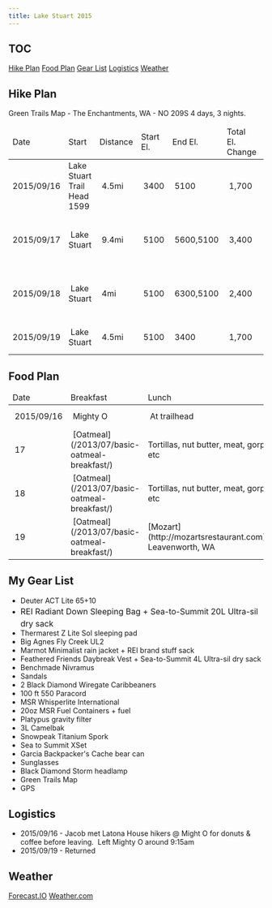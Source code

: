 ```yaml
---
title: Lake Stuart 2015
---
```

## TOC

[Hike Plan](#hike) [Food Plan](#food) [Gear List](#gear) [Logistics](#logic) [Weather](#weather)

## <a id="hike"></a>Hike Plan

Green Trails Map - The Enchantments, WA - NO 209S 4 days, 3 nights.

<table>

<thead>

<tr>

<td>Date</td>

<td>Start</td>

<td>Distance</td>

<td>Start El.</td>

<td>End El.</td>

<td>Total El. Change</td>

<td>End</td>

<td> Hardness</td>

</tr>

</thead>

<tbody>

<tr>

<td>2015/09/16</td>

<td>Lake Stuart Trail Head 1599</td>

<td> 4.5mi</td>

<td> 3400</td>

<td> 5100</td>

<td> 1,700</td>

<td> Lake Stuart</td>

<td> 6.2</td>

<td>[BlackCamera](http://ghtns.com/2015/09/lsd2015-day1/) [RedCamera](http://ghtns.com/2015/09/lsd2015r-day1/)</td>

</tr>

<tr>

<td>2015/09/17</td>

<td> Lake Stuart</td>

<td> 9.4mi</td>

<td> 5100</td>

<td> 5600,5100</td>

<td> 3,400</td>

<td> Colchuck Lake, Lake Stuart</td>

<td>12.8</td>

<td>[BlackCamera](http://ghtns.com/2015/09/lsd2015-day2/) [RedCamera](http://ghtns.com/2015/09/lsd2015r-day2/)</td>

</tr>

<tr>

<td>2015/09/18</td>

<td> Lake Stuart</td>

<td> 4mi</td>

<td> 5100</td>

<td> 6300,5100</td>

<td> 2,400</td>

<td> Horseshoe Lake, Lake Stuart</td>

<td> 6.4</td>

<td>[BlackCamera](http://ghtns.com/2015/09/lsd2015-day3/) [RedCamera](http://ghtns.com/2015/09/lsd2015r-day3/)</td>

</tr>

<tr>

<td>2015/09/19</td>

<td> Lake Stuart</td>

<td> 4.5mi</td>

<td> 5100</td>

<td> 3400</td>

<td> 1,700</td>

<td>Lake Stuart Trail Head 1599</td>

<td> 6.2</td>

<td>[BlackCamera](http://ghtns.com/2015/09/lsd2015-day4/)</td>

</tr>

</tbody>

</table>

## <a id="food"></a>Food Plan

<table>

<thead>

<tr>

<td>Date</td>

<td>Breakfast</td>

<td>Lunch</td>

<td>Dinner</td>

</tr>

</thead>

<tbody>

<tr>

<td> 2015/09/16</td>

<td> Mighty O</td>

<td> At trailhead</td>

<td> [Beef Chili](http://ghtns.com/2015/08/trail-chili/)</td>

</tr>

<tr>

<td> 17</td>

<td> [Oatmeal](/2013/07/basic-oatmeal-breakfast/)</td>

<td>Tortillas, nut butter, meat, gorp, etc</td>

<td> [Pasta with Turkey & Pesto](http://ghtns.com/2013/07/spaghetti-with-pesto-sauce-and-chicken/)</td>

</tr>

<tr>

<td> 18</td>

<td> [Oatmeal](/2013/07/basic-oatmeal-breakfast/)</td>

<td>Tortillas, nut butter, meat, gorp, etc</td>

<td> [Pasta with Red Sauce](http://ghtns.com/2013/07/spaghetti-with-red-sauce-meat-peppers/)</td>

</tr>

<tr>

<td> 19</td>

<td> [Oatmeal](/2013/07/basic-oatmeal-breakfast/)</td>

<td>[Mozart](http://mozartsrestaurant.com), Leavenworth, WA</td>

<td> in Seattle</td>

</tr>

</tbody>

</table>

## <a id="gear"></a>My Gear List

*   Deuter ACT Lite 65+10
*   <span style="line-height: 1.714285714; font-size: 1rem;">REI Radiant Down Sleeping Bag + Sea-to-Summit 20L Ultra-sil dry sack</span>
*   Thermarest Z Lite Sol sleeping pad
*   Big Agnes Fly Creek UL2
*   Marmot Minimalist rain jacket + REI brand stuff sack
*   Feathered Friends Daybreak Vest + Sea-to-Summit 4L Ultra-sil dry sack
*   Benchmade Nivramus
*   Sandals
*   2 Black Diamond Wiregate Caribbeaners
*   100 ft 550 Paracord
*   MSR Whisperlite International
*   20oz MSR Fuel Containers + fuel
*   Platypus gravity filter
*   3L Camelbak
*   Snowpeak Titanium Spork
*   Sea to Summit XSet
*   Garcia Backpacker's Cache bear can
*   Sunglasses
*   Black Diamond Storm headlamp
*   Green Trails Map
*   GPS

## <a id="logic"></a>Logistics

*   2015/09/16 - Jacob met Latona House hikers @ Might O for donuts & coffee before leaving.  Left Mighty O around 9:15am
*   2015/09/19 - Returned

## <a id="weather"></a>Weather

[Forecast.IO](http://forecast.io/#/f/47.5972,-120.6595) [Weather.com](http://www.weather.com/weather/today/l/USWA0227:1:US)